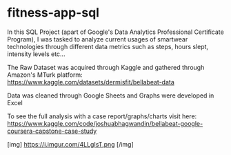 # fitness-app-sql

In this SQL Project (apart of Google's Data Analytics Professional Certificate Program), I was tasked to analyze current usages of smartwear technologies through different data metrics such as steps, hours slept, intensity levels etc... 

The Raw Dataset was acquired through Kaggle and gathered through Amazon's MTurk platform: https://www.kaggle.com/datasets/dermisfit/bellabeat-data

Data was cleaned through Google Sheets and Graphs were developed in Excel

To see the full analysis with a case report/graphs/charts visit here: https://www.kaggle.com/code/joshuabhagwandin/bellabeat-google-coursera-capstone-case-study

[img] https://i.imgur.com/4LLgIsT.png [/img]
